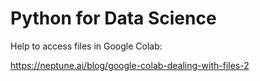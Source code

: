 # Python for Data Science



Help to access files in Google Colab:

https://neptune.ai/blog/google-colab-dealing-with-files-2
